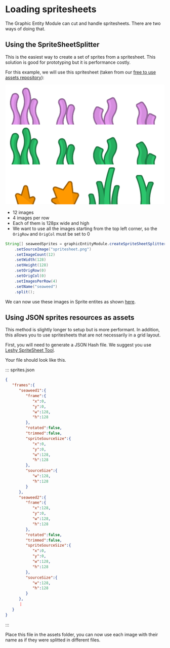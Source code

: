 # Loading spritesheets

The Graphic Entity Module can cut and handle spritesheets. There are two ways of doing that.

## Using the SpriteSheetSplitter <a name="SpriteSheetSplitter"></a>

This is the easiest way to create a set of sprites from a spritesheet. This solution is good for prototyping but it is performance costly.

For this example, we will use this spritesheet (taken from our [free to use assets repository](https://github.com/CodinGame/codingame-sdk-assets)):

![Spritesheet](resources/spritesheet.png)

- 12 images
- 4 images per row
- Each of them is 128px wide and high
- We want to use all the images starting from the top left corner, so the `OrigRow` and `OrigCol` must be set to 0

```java
String[] seaweedSprites = graphicEntityModule.createSpriteSheetSplitter()
    .setSourceImage("spritesheet.png")
    .setImageCount(12)
    .setWidth(128)
    .setHeight(128)
    .setOrigRow(0)
    .setOrigCol(0)
    .setImagesPerRow(4)
    .setName("seaweed")
    .split();
```

We can now use these images in Sprite entites as shown [here](graphics-2-entities.md#creating-a-group-of-sprites).

## Using JSON sprites resources as assets

This method is slightly longer to setup but is more performant. In addition, this allows you to use spritesheets that are not necessarily in a grid layout.

First, you will need to generate a JSON Hash file. We suggest you use [Leshy SpriteSheet Tool](https://www.leshylabs.com/apps/sstool/).

Your file should look like this.

::: sprites.json
```json
{  
   "frames":{  
      "seaweed1":{  
         "frame":{  
            "x":0,
            "y":0,
            "w":128,
            "h":128
         },
         "rotated":false,
         "trimmed":false,
         "spriteSourceSize":{  
            "x":0,
            "y":0,
            "w":128,
            "h":128
         },
         "sourceSize":{  
            "w":128,
            "h":128
         }
      },
      "seaweed2":{  
         "frame":{  
            "x":128,
            "y":0,
            "w":128,
            "h":128
         },
         "rotated":false,
         "trimmed":false,
         "spriteSourceSize":{  
            "x":0,
            "y":0,
            "w":128,
            "h":128
         },
         "sourceSize":{  
            "w":128,
            "h":128
         }
      },
      ⋮
   }
}
```
:::

Place this file in the assets folder, you can now use each image with their name as if they were splitted in different files.